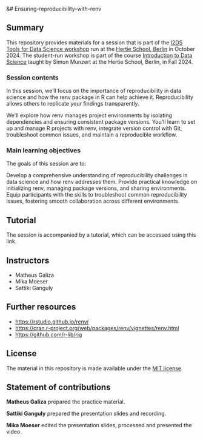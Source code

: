 &# Ensuring-reproducibility-with-renv


## Summary

This repository provides materials for a session that is part of the [I2DS Tools for Data Science workshop](https://github.com/intro-to-data-science-24-workshop) run at the [Hertie School, Berlin](https://www.hertie-school.org/en/) in October 2024. The student-run workshop is part of the course [Introduction to Data Science](https://github.com/intro-to-data-science-24) taught by Simon Munzert at the Hertie School, Berlin, in Fall 2024.

### Session contents

In this session, we’ll focus on the importance of reproducibility in data science and how the renv package in R can help achieve it. Reproducibility allows others to replicate your findings transparently.

We'll explore how renv manages project environments by isolating dependencies and ensuring consistent package versions. You’ll learn to set up and manage R projects with renv, integrate version control with Git, troubleshoot common issues, and maintain a reproducible workflow.

### Main learning objectives

The goals of this session are to:

Develop a comprehensive understanding of reproducibility challenges in data science and how renv addresses them.
Provide practical knowledge on initializing renv, managing package versions, and sharing environments.
Equip participants with the skills to troubleshoot common reproducibility issues, fostering smooth collaboration across different environments.


## Tutorial

The session is accompanied by a tutorial, which can be accessed using this link.


## Instructors

- Matheus Galiza
- Mika Moeser
- Sattiki Ganguly



## Further resources

- https://rstudio.github.io/renv/
- https://cran.r-project.org/web/packages/renv/vignettes/renv.html
- https://github.com/r-lib/rig


## License

The material in this repository is made available under the [MIT license](http://opensource.org/licenses/mit-license.php). 

## Statement of contributions

**Matheus Galiza** prepared the practice material.

**Sattiki Ganguly** prepared the presentation slides and recording.

**Mika Moeser** edited the presentation slides, processed and presented the video.

